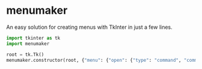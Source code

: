 # menumaker
An easy solution for creating menus with TkInter in just a few lines.

```python
import tkinter as tk
import menumaker

root = tk.Tk()
menumaker.constructor(root, {"menu": {"open": {"type": "command", "command": "function()"}, "check": {"type": "checkbutton", "command": "other_function()"}}})
```